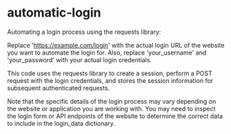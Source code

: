 # automatic-login
Automating a login process using the requests library:

Replace 'https://example.com/login' with the actual login URL of the website you want to automate the login for. Also, replace 'your_username' and 'your_password' with your actual login credentials.

This code uses the requests library to create a session, perform a POST request with the login credentials, and stores the session information for subsequent authenticated requests.

Note that the specific details of the login process may vary depending on the website or application you are working with. You may need to inspect the login form or API endpoints of the website to determine the correct data to include in the login_data dictionary.
